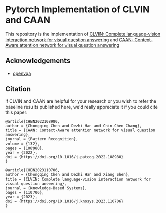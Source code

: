 # Pytorch Implementation of CLVIN and CAAN
This repository is the implementation of [CLVIN: Complete language-vision interaction network for visual question answering](https://doi.org/10.1016/j.knosys.2023.110706) and [CAAN: Context-Aware attention network for visual question answering](https://doi.org/10.1016/j.patcog.2022.108980)

## Acknowledgements
- [openvqa](https://github.com/MILVLG/openvqa)

## Citation
if CLVIN and CAAN are helpful for your research or you wish to refer the baseline results published here, we'd really appreciate it if you could cite this paper:
```
@article{CHEN2022108980,
author = {Chongqing Chen and Dezhi Han and Chin-Chen Chang},
title = {CAAN: Context-Aware attention network for visual question answering},
journal = {Pattern Recognition},
volume = {132},
pages = {108980},
year = {2022},
doi = {https://doi.org/10.1016/j.patcog.2022.108980}
}
```
```
@article{CHEN2023110706,
author = {Chongqing Chen and Dezhi Han and Xiang Shen},
title = {CLVIN: Complete language-vision interaction network for visual question answering},
journal = {Knowledge-Based Systems},
pages = {110706},
year = {2023},
doi = {https://doi.org/10.1016/j.knosys.2023.110706}
}
```
